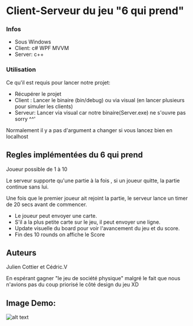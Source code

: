 # Client-Serveur du jeu "6 qui prend"



### Infos

- Sous Windows
- Client: c# WPF MVVM
- Server: c++

### Utilisation

Ce qu'il est requis pour lancer notre projet:

- Récupérer le projet
- Client : Lancer le binaire (bin/debug) ou via visual (en lancer plusieurs pour simuler les clients)
- Serveur: Lancer via visual car notre binaire(Server.exe) ne s'ouvre pas sorry ^^'

Normalement il y a pas d'argument a changer si vous lancez bien en localhost

## Regles implémentées du 6 qui prend

Joueur possible de 1 à 10

Le serveur supporte qu'une partie à la fois , si un joueur quitte, la partie continue sans lui.

Une fois que le premier joueur ait rejoint la partie, le serveur lance un timer de 20 secs avant de commencer.

- Le joueur peut envoyer une carte.
- S'il a la plus petite carte sur le jeu, il peut envoyer une ligne.
- Update visuelle du board pour voir l'avancement du jeu et du score.
- Fin des 10 rounds on affiche le Score

## Auteurs
Julien Cottier et Cédric.V

En espérant gagner "le jeu de société physique" malgré le fait que nous n'avions pas du coup priorisé le côté design du jeu XD

## Image Demo:
![alt text](https://github.com/Loucaz/Client-Serveur/tree/main/Client/WpfApp1/images/demo.png?raw=true)
